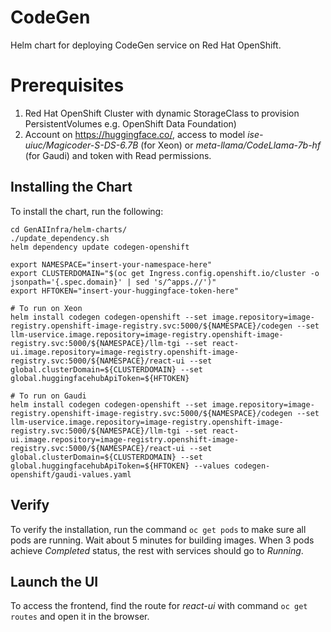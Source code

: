 # CodeGen

Helm chart for deploying CodeGen service on Red Hat OpenShift.

# Prerequisites
1. Red Hat OpenShift Cluster with dynamic StorageClass to provision PersistentVolumes e.g. OpenShift Data Foundation)
2. Account on https://huggingface.co/, access to model *ise-uiuc/Magicoder-S-DS-6.7B* (for Xeon) or *meta-llama/CodeLlama-7b-hf* (for Gaudi) and token with Read permissions.

## Installing the Chart

To install the chart, run the following:

```console
cd GenAIInfra/helm-charts/
./update_dependency.sh
helm dependency update codegen-openshift

export NAMESPACE="insert-your-namespace-here"
export CLUSTERDOMAIN="$(oc get Ingress.config.openshift.io/cluster -o jsonpath='{.spec.domain}' | sed 's/^apps.//')"
export HFTOKEN="insert-your-huggingface-token-here"

# To run on Xeon
helm install codegen codegen-openshift --set image.repository=image-registry.openshift-image-registry.svc:5000/${NAMESPACE}/codegen --set llm-uservice.image.repository=image-registry.openshift-image-registry.svc:5000/${NAMESPACE}/llm-tgi --set react-ui.image.repository=image-registry.openshift-image-registry.svc:5000/${NAMESPACE}/react-ui --set global.clusterDomain=${CLUSTERDOMAIN} --set global.huggingfacehubApiToken=${HFTOKEN}

# To run on Gaudi
helm install codegen codegen-openshift --set image.repository=image-registry.openshift-image-registry.svc:5000/${NAMESPACE}/codegen --set llm-uservice.image.repository=image-registry.openshift-image-registry.svc:5000/${NAMESPACE}/llm-tgi --set react-ui.image.repository=image-registry.openshift-image-registry.svc:5000/${NAMESPACE}/react-ui --set global.clusterDomain=${CLUSTERDOMAIN} --set global.huggingfacehubApiToken=${HFTOKEN} --values codegen-openshift/gaudi-values.yaml
```

## Verify

To verify the installation, run the command `oc get pods` to make sure all pods are running. Wait about 5 minutes for building images. When 3 pods achieve *Completed* status, the rest with services should go to *Running*.

## Launch the UI
To access the frontend, find the route for *react-ui* with command `oc get routes` and open it in the browser.
